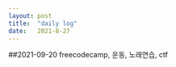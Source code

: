 ```yaml
---
layout: post
title:  "daily log"
date:   2021-8-27 
---
```


##2021-09-20
freecodecamp, 운동, 노래연습, ctf
